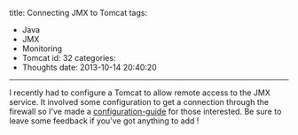 title: Connecting JMX to Tomcat
tags:
  - Java
  - JMX
  - Monitoring
  - Tomcat
id: 32
categories:
  - Thoughts
date: 2013-10-14 20:40:20
---

I recently had to configure a Tomcat to allow remote access to the JMX service. It involved some configuration to get a connection through the firewall so I've made a [configuration-guide](/connect-to-jmxmbeans-on-tomcat-behind-a-firewall/ "Connect to JMX(MBeans) on Tomcat behind a firewall") for those interested. Be sure to leave some feedback if you've got anything to add !